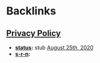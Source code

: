 
# Backlinks
## [Privacy Policy](<Privacy Policy.md>)
- **[status](<status.md>):** stub [August 25th, 2020](<August 25th, 2020.md>)
- **[s-r-n](<s-r-n.md>):**

